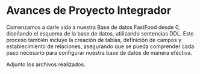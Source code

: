 # Avances de Proyecto Integrador
Comenzamos a darle vida a nuestra Base de datos FastFood desde 0, diseñando el esquema de la base de datos, utilizando sentencias DDL.
Este proceso también incluye la creación de tablas, definición de campos y establecimiento de relaciones, asegurando que se pueda comprender cada paso necesario para configurar nuestra base de datos de manera efectiva.

Adjunto los archivos realizados.
